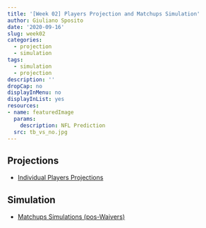 ```yaml
---
title: '[Week 02] Players Projection and Matchups Simulation'
author: Giuliano Sposito
date: '2020-09-16'
slug: week02
categories:
  - projection
  - simulation
tags:
  - simulation
  - projection
description: ''
dropCap: no
displayInMenu: no
displayInList: yes
resources:
- name: featuredImage
  params:
    description: NFL Prediction
  src: tb_vs_no.jpg
---
```


<!--more-->

## Projections

- [Individual Players Projections](/reports/2020/ffa_players_projection_week2.html)

## Simulation

- [Matchups Simulations (pos-Waivers)](/reports/2020/dudes_simulation_v5_week2_posWaivers.html)